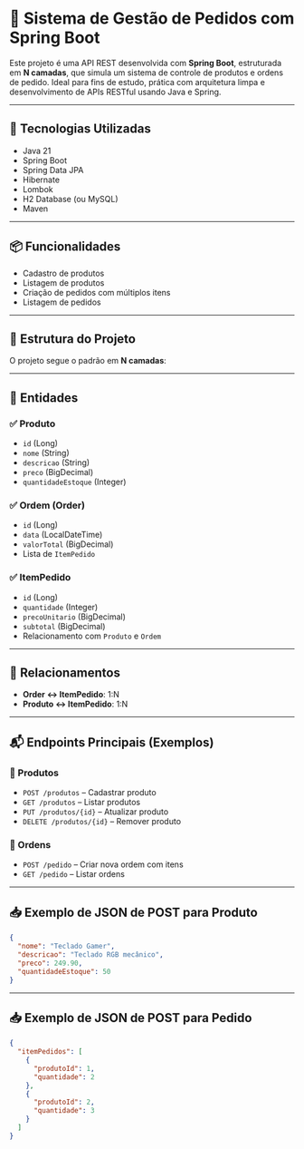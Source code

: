 # 🛒 Sistema de Gestão de Pedidos com Spring Boot

Este projeto é uma API REST desenvolvida com **Spring Boot**, estruturada em **N camadas**, que simula um sistema de controle de produtos e ordens de pedido. Ideal para fins de estudo, prática com arquitetura limpa e desenvolvimento de APIs RESTful usando Java e Spring.

---

## 🚀 Tecnologias Utilizadas

- Java 21
- Spring Boot
- Spring Data JPA
- Hibernate
- Lombok
- H2 Database (ou MySQL)
- Maven

---
## 📦 Funcionalidades

- Cadastro de produtos
- Listagem de produtos
- Criação de pedidos com múltiplos itens
- Listagem de pedidos

---

## 🧱 Estrutura do Projeto

O projeto segue o padrão em **N camadas**:

---

## 📁 Entidades

### ✅ Produto
- `id` (Long)
- `nome` (String)
- `descricao` (String)
- `preco` (BigDecimal)
- `quantidadeEstoque` (Integer)

### ✅ Ordem (Order)
- `id` (Long)
- `data` (LocalDateTime)
- `valorTotal` (BigDecimal)
- Lista de `ItemPedido`

### ✅ ItemPedido
- `id` (Long)
- `quantidade` (Integer)
- `precoUnitario` (BigDecimal)
- `subtotal` (BigDecimal)
- Relacionamento com `Produto` e `Ordem`

---

## 🔁 Relacionamentos

- **Order ↔ ItemPedido**: 1:N  
- **Produto ↔ ItemPedido**: 1:N  

---

## 📬 Endpoints Principais (Exemplos)

### 🔹 Produtos
- `POST /produtos` – Cadastrar produto
- `GET /produtos` – Listar produtos
- `PUT /produtos/{id}` – Atualizar produto
- `DELETE /produtos/{id}` – Remover produto

### 🔹 Ordens
- `POST /pedido` – Criar nova ordem com itens
- `GET /pedido` – Listar ordens

---


## 📥 Exemplo de JSON de POST para Produto

```json
{
  "nome": "Teclado Gamer",
  "descricao": "Teclado RGB mecânico",
  "preco": 249.90,
  "quantidadeEstoque": 50
}
```
---
## 📥 Exemplo de JSON de POST para Pedido

```json
{
  "itemPedidos": [
    {
      "produtoId": 1,
      "quantidade": 2
    },
    {
      "produtoId": 2,
      "quantidade": 3
    }
  ]
}
```


